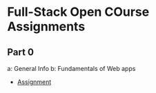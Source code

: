 # Full-Stack Open COurse Assignments

## Part 0
a: General Info
b: Fundamentals of Web apps
- [Assignment](https://github.com/dylanlarrivee/full-stack-open-assignments/tree/master/part0)